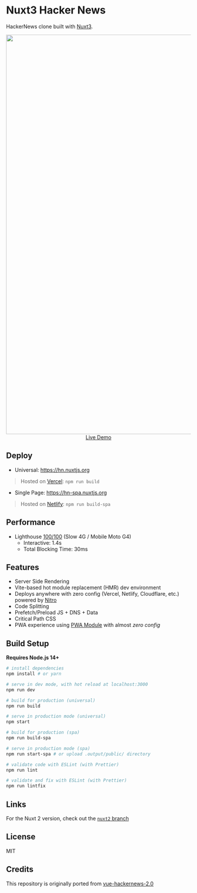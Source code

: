 # Nuxt3 Hacker News

HackerNews clone built with [Nuxt3](https://v3.nuxtjs.org).

<p align="center">
  <a href="https://hn.nuxtjs.org" target="_blank">
    <img width="1090" src="https://user-images.githubusercontent.com/904724/58875721-97382400-86cc-11e9-94c6-af21544817bb.png">
    <br>
    Live Demo
  </a>
</p>

## Deploy

- Universal: https://hn.nuxtjs.org

> Hosted on [Vercel](https://vercel.com/): `npm run build`

- Single Page: https://hn-spa.nuxtjs.org

> Hosted on [Netlify](https://www.netlify.com): `npm run build-spa`

## Performance

- Lighthouse [100/100](https://pagespeed.web.dev/report?url=https%3A%2F%2Fhackernews-git-nuxt3-nuxt-js.vercel.app%2Fnews%2F1) (Slow 4G / Mobile Moto G4)
  - Interactive: 1.4s
  - Total Blocking Time: 30ms

## Features

- Server Side Rendering
- Vite-based hot module replacement (HMR) dev environment
- Deploys anywhere with zero config (Vercel, Netlify, Cloudflare, etc.) powered by [Nitro](https://github.com/unjs/nitro)
- Code Splitting
- Prefetch/Preload JS + DNS + Data
- Critical Path CSS
- PWA experience using [PWA Module](https://pwa.nuxtjs.org) with almost _zero config_

## Build Setup

**Requires Node.js 14+**

``` bash
# install dependencies
npm install # or yarn

# serve in dev mode, with hot reload at localhost:3000
npm run dev

# build for production (universal)
npm run build

# serve in production mode (universal)
npm start

# build for production (spa)
npm run build-spa

# serve in production mode (spa)
npm run start-spa # or upload .output/public/ directory

# validate code with ESLint (with Prettier)
npm run lint

# validate and fix with ESLint (with Prettier)
npm run lintfix
```

## Links

For the Nuxt 2 version, check out the [`nuxt2` branch](https://github.com/nuxt/hackernews/tree/nuxt2)

## License

MIT

## Credits 

This repository is originally ported from [vue-hackernews-2.0](https://github.com/vuejs/vue-hackernews-2.0)
